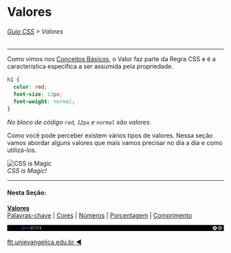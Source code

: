 # Valores
###### [Guia CSS](../README.md) > Valores
---

Como vimos nos [Conceitos Básicos](../conceitos-basicos/conceitos-basicos.md), o Valor faz parte da Regra CSS e é a característica específica a ser assumida pela propriedade. 

```css
h1 {
  color: red;
  font-size: 12px;
  font-weight: normal;
}
```
*No bloco de código `red`, `12px` e `normal` são valores.*

Como você pode perceber existem vários tipos de valores. Nessa seção vamos abordar alguns valores que mais vamos precisar no dia a dia e como utilizá-los.

![CSS is Magic](https://media1.tenor.com/images/769299a88f112de04b048cafc5eb9871/tenor.gif)  
*CSS is Magic!*

---
#### Nesta Seção:
[**Valores**](./valores.md)  
[Palavras-chave](./palavras-chave.md) | [Cores](./cores.md) | [Números](./numeros.md) | [Porcentagem](./porcentagem.md) | [Comprimento](./comprimento.md) 

<img src="../assets/guia-css-linha-horizontal.jpg">

[ftt.unievangelica.edu.br :arrow_backward:](http://ftt.unievangelica.edu.br) 